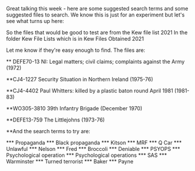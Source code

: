 Great talking this week - here are some suggested search terms and some suggested files to search. We know this is just for an experiment but let's see what turns up here:

So the files that would be good to test are from the Kew file list 2021
In the folder Kew File Lists which is in Kew Files Obtained 2021

Let me know if they're easy enough to find.
The files are:

** DEFE70-13 
NI: Legal matters; civil claims; complaints against the Army (1972)

**CJ4-1227
Security Situation in Northern Ireland (1975-76)

**CJ4-4402
Paul Whitters: killed by a plastic baton round April 1981 (1981-83)

**WO305-3810
39th Infantry Brigade (December 1970)

**DEFE13-759
The Littlejohns (1973-76)


**And the search terms to try are:

*** Propaganda
*** Black propaganda 
*** Kitson
*** MRF
*** Q Car
*** Unlawful
*** Nelson
*** Fred
*** Broccoli 
*** Deniable
*** PSYOPS
*** Psychological operation
*** Psychological operations
*** SAS
*** Warminster
*** Turned terrorist
*** Baker
*** Payne 